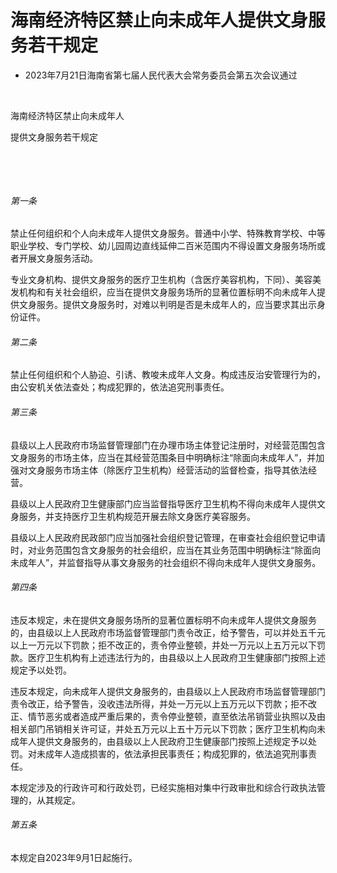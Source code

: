# 海南经济特区禁止向未成年人提供文身服务若干规定

- 2023年7月21日海南省第七届人民代表大会常务委员会第五次会议通过

<!-- INFO END -->

​

海南经济特区禁止向未成年人

提供文身服务若干规定

​

​

###### 第一条

禁止任何组织和个人向未成年人提供文身服务。普通中小学、特殊教育学校、中等职业学校、专门学校、幼儿园周边直线延伸二百米范围内不得设置文身服务场所或者开展文身服务活动。

专业文身机构、提供文身服务的医疗卫生机构（含医疗美容机构，下同）、美容美发机构和有关社会组织，应当在提供文身服务场所的显著位置标明不向未成年人提供文身服务。提供文身服务时，对难以判明是否是未成年人的，应当要求其出示身份证件。

###### 第二条

禁止任何组织和个人胁迫、引诱、教唆未成年人文身。构成违反治安管理行为的，由公安机关依法查处；构成犯罪的，依法追究刑事责任。

###### 第三条

县级以上人民政府市场监督管理部门在办理市场主体登记注册时，对经营范围包含文身服务的市场主体，应当在其经营范围条目中明确标注“除面向未成年人”，并加强对文身服务市场主体（除医疗卫生机构）经营活动的监督检查，指导其依法经营。

县级以上人民政府卫生健康部门应当监督指导医疗卫生机构不得向未成年人提供文身服务，并支持医疗卫生机构规范开展去除文身医疗美容服务。

县级以上人民政府民政部门应当加强社会组织登记管理，在审查社会组织登记申请时，对业务范围包含文身服务的社会组织，应当在其业务范围中明确标注“除面向未成年人”，并监督指导从事文身服务的社会组织不得向未成年人提供文身服务。

###### 第四条

违反本规定，未在提供文身服务场所的显著位置标明不向未成年人提供文身服务的，由县级以上人民政府市场监督管理部门责令改正，给予警告，可以并处五千元以上一万元以下罚款；拒不改正的，责令停业整顿，并处一万元以上五万元以下罚款。医疗卫生机构有上述违法行为的，由县级以上人民政府卫生健康部门按照上述规定予以处罚。

违反本规定，向未成年人提供文身服务的，由县级以上人民政府市场监督管理部门责令改正，给予警告，没收违法所得，并处一万元以上五万元以下罚款；拒不改正、情节恶劣或者造成严重后果的，责令停业整顿，直至依法吊销营业执照以及由相关部门吊销相关许可证，并处五万元以上五十万元以下罚款；医疗卫生机构向未成年人提供文身服务的，由县级以上人民政府卫生健康部门按照上述规定予以处罚。对未成年人造成损害的，依法承担民事责任；构成犯罪的，依法追究刑事责任。

本规定涉及的行政许可和行政处罚，已经实施相对集中行政审批和综合行政执法管理的，从其规定。

###### 第五条

本规定自2023年9月1日起施行。
